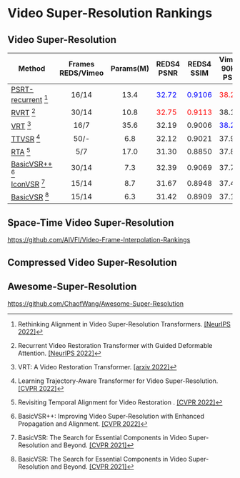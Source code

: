 # Video Super-Resolution Rankings

## Video Super-Resolution

| Method                                                                                        |                Frames REDS/Vimeo                | Params(M)  | REDS4 PSNR                    | REDS4 SSIM                     | Vimeo-90K-T PSNR              | Vimeo-90K-T SSIM               | Vid4 PSNR                     | Vid4 SSIM                      |
|-----------------------------------------------------------------------------------------------|:-----------------:|:----------:|-------------------------------|--------------------------------|-------------------------------|--------------------------------|-------------------------------|--------------------------------|
| [PSRT-recurrent](https://github.com/XPixelGroup/RethinkVSRAlignment) [^1]                     |       16/14       |    13.4    | <font color=blue>32.72</font> | <font color=blue>0.9106</font> | <font color=red>38.27</font>  | <font color=red>0.9536</font>  | <font color=red>28.07</font>  | <font color=red>0.8485</font>  |
| [RVRT](https://github.com/JingyunLiang/RVRT) [^2]                                             |                          30/14       |    10.8    | <font color=red>32.75</font>  | <font color=red>0.9113</font>  | 38.15                         | 0.9527                         | <font color=blue>27.99</font> | <font color=blue>0.8426</font> |
| [VRT](https://github.com/JingyunLiang/VRT) [^3]                                               |                                   16/7        |    35.6    | 32.19                         | 0.9006                         | <font color=blue>38.20</font> | <font color=blue>0.9530</font> | 27.93                         | 0.8425                         |
| [TTVSR](https://github.com/researchmm/TTVSR) [^4]                                             |50/-|    6.8     | 32.12                         | 0.9021                         | 37.92                         | 0.9526                         | 28.40                         |0.8643|                                                         |
| [RTA](https://github.com/redrock303/Revisiting-Temporal-Alignment-for-Video-Restoration) [^5] | 5/7|    17.0    | 31.30                         | 0.8850                         | 37.84                         | 0.9498                         | 27.90                         |0.8380|
| [BasicVSR++](https://github.com/ckkelvinchan/BasicVSR_PlusPlus) [^6]                          |30/14|    7.3     | 32.39                         | 0.9069                         | 37.79                         | 0.9500                         | 27.79                         |0.8400|
| [IconVSR](https://github.com/ckkelvinchan/BasicVSR-IconVSR) [^7]                              |15/14|    8.7     | 31.67                         | 0.8948                        | 37.47                          | 0.9476                        | 27.39                          | 0.8279                        |
| [BasicVSR](https://github.com/ckkelvinchan/BasicVSR-IconVSR) [^7]                             |15/14| 6.3|   31.42                       | 0.8909                        | 37.18                          | 0.9450                        | 27.24                          | 0.8251                        |


## Space-Time Video Super-Resolution

https://github.com/AIVFI/Video-Frame-Interpolation-Rankings

## Compressed Video Super-Resolution

## Awesome-Super-Resolution

https://github.com/ChaofWang/Awesome-Super-Resolution

[^1]: Rethinking Alignment in Video Super-Resolution Transformers. [[NeurIPS 2022]](https://openreview.net/pdf?id=NgIf3FpcHie)
[^2]: Recurrent Video Restoration Transformer with Guided Deformable Attention. [[NeurIPS 2022]](https://openreview.net/pdf?id=GKfNB4BegL)
[^3]: VRT: A Video Restoration Transformer. [[arxiv 2022]](https://arxiv.org/pdf/2201.12288.pdf)
[^4]: Learning Trajectory-Aware Transformer for Video Super-Resolution. [[CVPR 2022]](https://openaccess.thecvf.com/content/CVPR2022/papers/Liu_Learning_Trajectory-Aware_Transformer_for_Video_Super-Resolution_CVPR_2022_paper.pdf)
[^5]: Revisiting Temporal Alignment for Video Restoration . [[CVPR 2022]](https://openaccess.thecvf.com/content/CVPR2022/papers/Zhou_Revisiting_Temporal_Alignment_for_Video_Restoration_CVPR_2022_paper.pdf)
[^6]: BasicVSR++: Improving Video Super-Resolution with Enhanced Propagation and Alignment. [[CVPR 2022]](https://openaccess.thecvf.com/content/CVPR2022/papers/Chan_BasicVSR_Improving_Video_Super-Resolution_With_Enhanced_Propagation_and_Alignment_CVPR_2022_paper.pdf)
[^7]: BasicVSR: The Search for Essential Components in Video Super-Resolution and Beyond. [[CVPR 2021]](https://openaccess.thecvf.com/content/CVPR2021/papers/Chan_BasicVSR_The_Search_for_Essential_Components_in_Video_Super-Resolution_and_CVPR_2021_paper.pdf)
